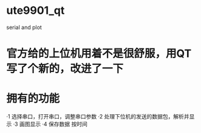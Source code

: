# ute9901_qt
 serial and plot


# 官方给的上位机用着不是很舒服，用QT写了个新的，改进了一下

# 拥有的功能

·1 选择串口，打开串口，调整串口参数
·2 处理下位机的发送的数据包，解析并显示
·3 画图显示
·4 保存数据 按时间

